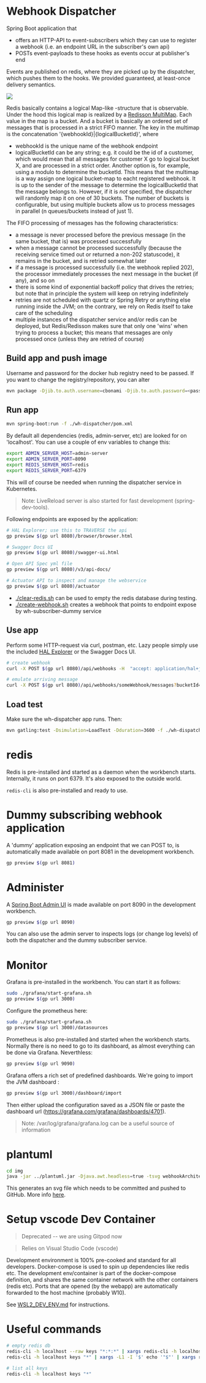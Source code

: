 # Webhook Dispatcher

Spring Boot application that 
- offers an HTTP-API to event-subscribers which they can use to register a webhook (i.e. an endpoint URL in the subscriber's own api)
- POSTs event-payloads to these hooks as events occur at publisher's end

Events are published on redis, where they are picked up by the dispatcher, which pushes them to the hooks.
We provided guaranteed, at least-once delivery semantics.

![](./img/webhookArchitecture.svg)

Redis basically contains a logical Map-like -structure that is observable. Under the hood this logical map is realized by a [Redisson MultiMap](https://redisson.org/glossary/java-multimap.html).
Each value in the map is a bucket. And a bucket is basically an ordered set of messages that is processed in a strict FIFO manner.
The key in the multimap is the concatenation '{webhookId}|{logicalBucketId}', where
- webhookId is the unique name of the webhook endpoint
- logicalBucketId can be any string; e.g. it could be the id of a customer, which would mean that all messages for customer X go to logical bucket X, and are processed in a strict order. Another option is, for example, using a modulo to determine the bucketId.
This means that the multimap is a way assign one logical bucket-map to eacht registered webhook.
It is up to the sender of the message to determine the logicalBucketId that the message belongs to. However, if it is *not* specified, the dispatcher will randomly map it on one of 30 buckets. 
The number of buckets is configurable, but using multiple buckets allow us to process messages in parallel (n queues/buckets instead of just 1).

The FIFO processing of messages has the following characteristics:
- a message is never processed before the previous message (in the same bucket, that is) was processed successfully
- when a message cannot be processed successfully (because the receiving service timed out or returned a non-202 statuscode), it remains in the bucket, and is retried somewhat later
- if a message is processed successfully (i.e. the webhook replied 202), the processor immediately processes the next message in the bucket (if any), and so on 
- there is some kind of exponential backoff policy that drives the retries; but note that in principle the system will keep on retrying indefinitely 
- retries are not scheduled with quartz or Spring Retry or anything else running inside the JVM; on the contrary, we rely on Redis itself to take care of the scheduling
- multiple instances of the dispatcher service and/or redis can be deployed, but Redis/Redisson makes sure that only one 'wins' when trying to process a bucket; this means that messages are only processed once (unless they are retried of course)

## Build app and push image

Username and password for the docker hub registry need to be passed. If you want to change the registry/repository, you can alter 

```bash
mvn package -Djib.to.auth.username=cbonami -Djib.to.auth.password=<password docker registry> -f ./wh-dispatcher/pom.xml
```

## Run app

```bash
mvn spring-boot:run -f ./wh-dispatcher/pom.xml
```

By default all dependencies (redis, admin-server, etc) are looked for on 'localhost'. You can use a couple of env variables to change this:
```bash
export ADMIN_SERVER_HOST=admin-server
export ADMIN_SERVER_PORT=8090
export REDIS_SERVER_HOST=redis
export REDIS_SERVER_PORT=6379
```
This will of course be needed when running the dispatcher service in Kubernetes.

> Note: LiveReload server is also started for fast development (spring-dev-tools).

Following endpoints are exposed by the application:

```bash
# HAL Explorer; use this to TRAVERSE the api
gp preview $(gp url 8080)/browser/browser.html 

# Swagger Docs UI
gp preview $(gp url 8080)/swagger-ui.html

# Open API Spec yml file
gp preview $(gp url 8080)/v3/api-docs/

# Actuator API to inspect and manage the webservice
gp preview $(gp url 8080)/actuator
```

* [./clear-redis.sh](./clear-redis.sh) can be used to empty the redis database during testing.
* [./create-webhook.sh](./create-webhook.sh) creates a webhook that points to endpoint expose by wh-subscriber-dummy service

## Use app

Perform some HTTP-request via curl, postman, etc. Lazy people simply use the included [HAL Explorer](https://github.com/toedter/hal-explorer) or the Swagger Docs UI. 

```bash
# create webhook
curl -X POST $(gp url 8080)/api/webhooks -H  "accept: application/hal+json" -H  "Content-Type: application/json" -d "{\"url\":\"$(gp url 8081)/postit\",\"name\":\"someWebhook\",\"pubSub\":false}"

# emulate arriving message
curl -X POST $(gp url 8080)/api/webhooks/someWebhook/messages?bucketId=none -H  "accept: application/hal+json" -H  "Content-Type: application/json" -d "{\"type\":\"SomethingHappenedEvent\",\"data\":\"what the hell happened ?\"}"
```

## Load test

Make sure the wh-dispatcher app runs. Then:

```bash
mvn gatling:test -Dsimulation=LoadTest -Dduration=3600 -f ./wh-dispatcher/pom.xml
```

# redis

Redis is pre-installed ànd started as a daemon when the workbench starts. Internally, it runs on port 6379. It's also exposed to the outside world.

`redis-cli` is also pre-installed and ready to use.

# Dummy subscribing webhook application

A 'dummy' application exposing an endpoint that we can POST to, is automatically made available on port 8081 in the development workbench.

```bash
gp preview $(gp url 8081) 
```
# Administer 

A [Spring Boot Admin UI](https://github.com/codecentric/spring-boot-admin) is made available on port 8090 in the development workbench.

```bash
gp preview $(gp url 8090) 
```

You can also use the admin server to inspects logs (or change log levels) of both the dispatcher and the dummy subscriber service.

# Monitor

Grafana is pre-installed in the workbench. You can start it as follows:

```bash
sudo ./grafana/start-grafana.sh
gp preview $(gp url 3000) 
```

Configure the prometheus here:

```bash
sudo ./grafana/start-grafana.sh
gp preview $(gp url 3000)/datasources 
```

Prometheus is also pre-installed ànd started when the workbench starts. Normally there is no need to go to its dashboard, as almost everything can be done via Grafana. Neverthless:

```bash
gp preview $(gp url 9090)
```

Grafana offers a rich set of predefined dashboards. We're going to import the JVM dashboard :

```bash
gp preview $(gp url 3000)/dashboard/import
```

Then either upload the configuration saved as a JSON file or paste the dashboard url (https://grafana.com/grafana/dashboards/4701).

> Note: /var/log/grafana/grafana.log can be a useful source of information

# plantuml

```bash
cd img
java -jar ../plantuml.jar -Djava.awt.headless=true -tsvg webhookArchitecture.puml
```

This generates an svg file which needs to be committed and pushed to GitHub. More info [here](https://gist.github.com/noamtamim/f11982b28602bd7e604c233fbe9d910f).

# Setup vscode Dev Container

> Deprecated -- we are using Gitpod now

> Relies on Visual Studio Code (vscode)  

Development environment is 100% pre-cooked and standard for all developers. Docker-compose is used to spin up dependencies like redis etc. The development env/container is part of the docker-compose definition, and shares the same container network with the other containers (redis etc). Ports that are opened (by the webapp) are automatically forwarded to the host machine (probably W10).

See [WSL2_DEV_ENV.md](./WSL2_DEV_ENV.md) for instructions.

# Useful commands

```bash
# empty redis db
redis-cli -h localhost --raw keys "*:*:*" | xargs redis-cli -h localhost del
redis-cli -h localhost keys "*" | xargs -L1 -I '$' echo '"$"' | xargs redis-cli -h localhost del

# list all keys
redis-cli -h localhost keys "*"
```


